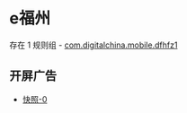 # e福州

存在 1 规则组 - [com.digitalchina.mobile.dfhfz1](/src/apps/com.digitalchina.mobile.dfhfz1.ts)

## 开屏广告

- [快照-0](https://i.gkd.li/import/12846137)
